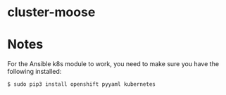 # cluster-moose

# Notes
For the Ansible k8s module to work, you need to make sure you have the following installed:
```shell
$ sudo pip3 install openshift pyyaml kubernetes
```
